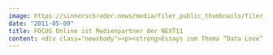 ```yaml
---
image: https://sinnerschrader.news/media/filer_public_thumbnails/filer_public/03/c7/03c73b87-ea9c-4bc8-ac67-f0ba8eee9f39/varfoldersdjk8pxf42x64d8fxslz8jcc8fc0000gnttmp4g3hel__480x288_q85_crop_subsampling-2_upscale.jpg
date: "2011-05-09"
title: FOCUS Online ist Medienpartner der NEXT11
content: <div class="newsbody"><p><strong>Essays zum Thema “Data Love” im Digital-Ressort auf <a href="http&#58;//focus.de">focus.de</a><br/></strong><br/>Die NEXT Conference 2011 hat einen weiteren prominenten Medienpartner. FOCUS Online, eines der reichweitenstärksten Nachrichtenportale Deutschlands, widmet dem Leitmotiv der Konferenz (“Data Love”) ein Special mit dem Titel “NEXT Word!”. Im Digital-Ressort auf focus.de kommen dabei einige prominente Sprecher der NEXT11 zu Wort, die in Essays ihre persönliche Perspektive zur Debatte über den Umgang mit persönlichen Daten darlegen.</p><p>FOCUS Online begleitet die NEXT11 zudem mit redaktionellen Beiträgen und Interviews. Für die Essays konnten neben Matthias Schrader, Initiator der NEXT Conference und Chef der Digitalagentur SinnerSchrader, auch Rolf Schmidt-Holtz, ehemaliger CEO der Sony Music Entertainment und Chairman der NEXT11, sowie David Rowan (Wired), Euro Beinat (Current City Foundation), Peter Bihr (Third Wave Berlin) sowie Autor und Internetkritiker Andrew Keen gewonnen werden.</p><p>Die Texte werden parallel auf der Website der NEXT in englischer Sprache veröffentlicht. Geplant sind außerdem Gastartikel der offiziellen NEXT-Blogger aus dem In- und Ausland. Mit der Rubrik „NEXT Word!“ richtet FOCUS Online eine eigene Anlaufstelle für Themen und Meinungen rund um die NEXT ein.</p><p>Die NEXT Conference findet am 17. und 18. Mai im Rahmen der Berlin Web Week statt und ist die führende europäische Konferenz der digitalen Wirtschaft in Deutschland. In der STATION-Berlin werden auch 2011 wieder rund 1.400 Teilnehmer erwartet.</p><p>Das Special des FOCUS Online zur NEXT Conference ist unter <a href="http&#58;//focus.de/digital/internet/next-11/">http&#58;//focus.de/digital/internet/next-11/</a> zu finden.</p></div>
---
```

